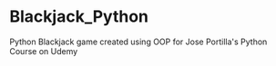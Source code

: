 # Blackjack_Python
Python Blackjack game created using OOP for Jose Portilla's Python Course on Udemy
